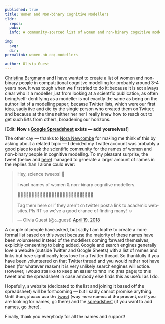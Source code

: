 ```yaml
---
published: true
title: Women and Non-binary Cognitive Modellers
tldr:
  repos:
  pubs:
  info: A community-sourced list of women and non-binary cognitive modellers.

img:
  svg:
  dir:
permalink: women-nb-cog-modellers

author: Olivia Guest
---
```


<a href="https://sites.google.com/site/chbergma/">Christina Bergmann</a> and I have wanted to create a list of women and non-binary people in computational cognitive modelling for probably around 3-4 years now. It was tough when we first tried to do it: because it is not always clear who is a modeller just from looking at a scientific publication, as often being/self-identifying as a modeller is not exactly the same as being on the author list of a modelling paper; because Twitter lists, which were our first idea, sadly live and die by the single person who created them on Twitter; and because at the time neither her nor I really knew how to reach out to get such lists from others, broadening our horizons.

[Edit: <b>Now a <a href="https://docs.google.com/spreadsheets/d/1HWcovuA4JWY6nZb6gEF2f-dbLR1__-99qjbg9Y0g3CY/edit?usp=sharing">Google Spreadsheet</a> exists — add yourselves!</b>]

The other day — thanks to <a href="https://sites.temple.edu/newcombe/">Nora Newcombe</a> for making me think of this by asking about a related topic — I decided my Twitter account was probably a good place to ask the scientific community for the names of women and non-binary people in cognitive modelling. To my pleasant surprise, the tweet (below and <a href = "https://twitter.com/o_guest/status/987013239618883585?tfw_creator=o_guest%20&tfw_site=o_guest%20&ref_src=twsrc%5Etfw&ref_url=http%3A%2F%2Flocalhost%3A4000%2Fwomen-nb-cog-modellers">here</a>) managed to generate a larger amount of names in the replies than I alone could ever:

<blockquote class="twitter-tweet" data-lang="en"><p lang="en" dir="ltr">Hey, science tweeps! 🧠<br><br>I want names of women &amp; non-binary cognitive modellers.<br><br>👨🏿‍💻👩🏻‍💻👩🏼‍💻👨🏽‍💻👩🏾‍💻👩🏿‍💻👨🏼‍💻👩🏽‍💻👨🏾‍💻<br><br>Tag them here or if they aren&#39;t on twitter post a link to academic websites. Pls RT so we&#39;ve a good chance of finding many! ☺️</p>&mdash; Olivia Guest (@o_guest) <a href="https://twitter.com/o_guest/status/987013239618883585?ref_src=twsrc%5Etfw">April 19, 2018</a></blockquote>
<script async src="https://platform.twitter.com/widgets.js" charset="utf-8"></script>

A couple of people have asked, but sadly I am loathe to create a more formal list based on this tweet because the majority of these names have been volunteered instead of the modellers coming forward themselves, explicitly consenting to being added. Google and search engines generally love a website (outside Twitter and Google Sheets) with a list of names and links but have significantly less love for a Twitter thread. So thankfully if you have been volunteered on that Twitter thread and you would rather not have been (for whatever reason) it is very unlikely search engines will notice. However, I would still like to keep an easier to find link (this page) to this tweet and the spreadsheet in case anybody else finds this as useful as I do. 

Hopefully, a website (dedicated to the list and joining it based off the spreadsheet) will be forthcoming — but I sadly cannot promise anything. Until then, please use the <a href="https://twitter.com/o_guest/status/987013239618883585">tweet</a> (way more names at the present, so if you are looking for names, go there) and the <a href="https://docs.google.com/spreadsheets/d/1HWcovuA4JWY6nZb6gEF2f-dbLR1__-99qjbg9Y0g3CY/edit?usp=sharing">spreadsheet</a> (if you want to add names, go there).

Finally, thank you everybody for all the names and support!
